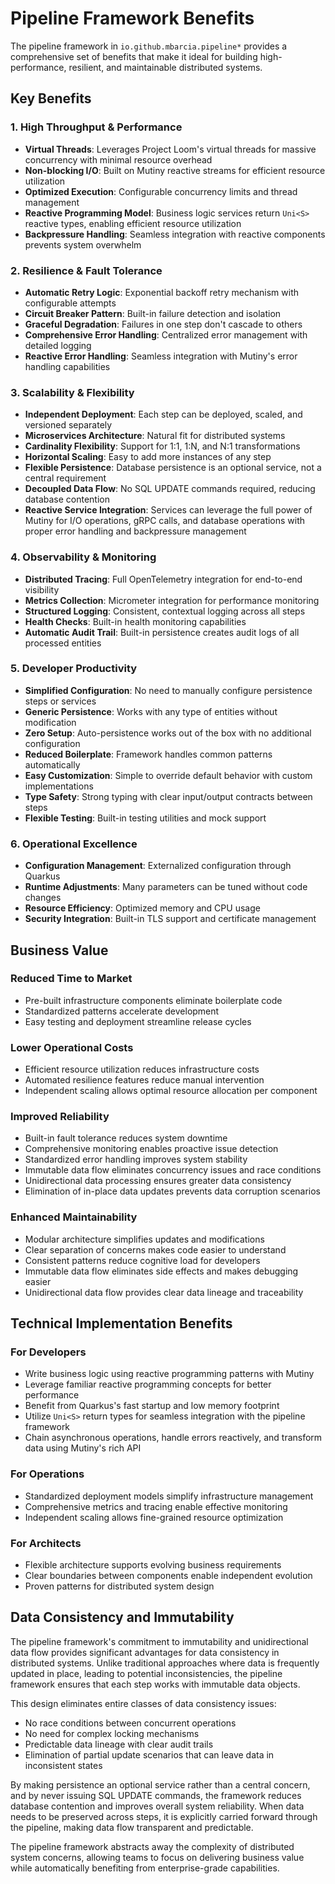 # Pipeline Framework Benefits

The pipeline framework in `io.github.mbarcia.pipeline*` provides a comprehensive set of benefits that make it ideal for building high-performance, resilient, and maintainable distributed systems.





## Key Benefits

### 1. High Throughput & Performance
- **Virtual Threads**: Leverages Project Loom's virtual threads for massive concurrency with minimal resource overhead
- **Non-blocking I/O**: Built on Mutiny reactive streams for efficient resource utilization
- **Optimized Execution**: Configurable concurrency limits and thread management
- **Reactive Programming Model**: Business logic services return `Uni<S>` reactive types, enabling efficient resource utilization
- **Backpressure Handling**: Seamless integration with reactive components prevents system overwhelm

### 2. Resilience & Fault Tolerance
- **Automatic Retry Logic**: Exponential backoff retry mechanism with configurable attempts
- **Circuit Breaker Pattern**: Built-in failure detection and isolation
- **Graceful Degradation**: Failures in one step don't cascade to others
- **Comprehensive Error Handling**: Centralized error management with detailed logging
- **Reactive Error Handling**: Seamless integration with Mutiny's error handling capabilities

### 3. Scalability & Flexibility
- **Independent Deployment**: Each step can be deployed, scaled, and versioned separately
- **Microservices Architecture**: Natural fit for distributed systems
- **Cardinality Flexibility**: Support for 1:1, 1:N, and N:1 transformations
- **Horizontal Scaling**: Easy to add more instances of any step
- **Flexible Persistence**: Database persistence is an optional service, not a central requirement
- **Decoupled Data Flow**: No SQL UPDATE commands required, reducing database contention
- **Reactive Service Integration**: Services can leverage the full power of Mutiny for I/O operations, gRPC calls, and database operations with proper error handling and backpressure management

### 4. Observability & Monitoring
- **Distributed Tracing**: Full OpenTelemetry integration for end-to-end visibility
- **Metrics Collection**: Micrometer integration for performance monitoring
- **Structured Logging**: Consistent, contextual logging across all steps
- **Health Checks**: Built-in health monitoring capabilities
- **Automatic Audit Trail**: Built-in persistence creates audit logs of all processed entities

### 5. Developer Productivity
- **Simplified Configuration**: No need to manually configure persistence steps or services
- **Generic Persistence**: Works with any type of entities without modification
- **Zero Setup**: Auto-persistence works out of the box with no additional configuration
- **Reduced Boilerplate**: Framework handles common patterns automatically
- **Easy Customization**: Simple to override default behavior with custom implementations
- **Type Safety**: Strong typing with clear input/output contracts between steps
- **Flexible Testing**: Built-in testing utilities and mock support

### 6. Operational Excellence
- **Configuration Management**: Externalized configuration through Quarkus
- **Runtime Adjustments**: Many parameters can be tuned without code changes
- **Resource Efficiency**: Optimized memory and CPU usage
- **Security Integration**: Built-in TLS support and certificate management

## Business Value

### Reduced Time to Market
- Pre-built infrastructure components eliminate boilerplate code
- Standardized patterns accelerate development
- Easy testing and deployment streamline release cycles

### Lower Operational Costs
- Efficient resource utilization reduces infrastructure costs
- Automated resilience features reduce manual intervention
- Independent scaling allows optimal resource allocation per component

### Improved Reliability
- Built-in fault tolerance reduces system downtime
- Comprehensive monitoring enables proactive issue detection
- Standardized error handling improves system stability
- Immutable data flow eliminates concurrency issues and race conditions
- Unidirectional data processing ensures greater data consistency
- Elimination of in-place data updates prevents data corruption scenarios

### Enhanced Maintainability
- Modular architecture simplifies updates and modifications
- Clear separation of concerns makes code easier to understand
- Consistent patterns reduce cognitive load for developers
- Immutable data flow eliminates side effects and makes debugging easier
- Unidirectional data flow provides clear data lineage and traceability

## Technical Implementation Benefits

### For Developers
- Write business logic using reactive programming patterns with Mutiny
- Leverage familiar reactive programming concepts for better performance
- Benefit from Quarkus's fast startup and low memory footprint
- Utilize `Uni<S>` return types for seamless integration with the pipeline framework
- Chain asynchronous operations, handle errors reactively, and transform data using Mutiny's rich API

### For Operations
- Standardized deployment models simplify infrastructure management
- Comprehensive metrics and tracing enable effective monitoring
- Independent scaling allows fine-grained resource optimization

### For Architects
- Flexible architecture supports evolving business requirements
- Clear boundaries between components enable independent evolution
- Proven patterns for distributed system design

## Data Consistency and Immutability

The pipeline framework's commitment to immutability and unidirectional data flow provides significant advantages for data consistency in distributed systems. Unlike traditional approaches where data is frequently updated in place, leading to potential inconsistencies, the pipeline framework ensures that each step works with immutable data objects.

This design eliminates entire classes of data consistency issues:
- No race conditions between concurrent operations
- No need for complex locking mechanisms
- Predictable data lineage with clear audit trails
- Elimination of partial update scenarios that can leave data in inconsistent states

By making persistence an optional service rather than a central concern, and by never issuing SQL UPDATE commands, the framework reduces database contention and improves overall system reliability. When data needs to be preserved across steps, it is explicitly carried forward through the pipeline, making data flow transparent and predictable.

The pipeline framework abstracts away the complexity of distributed system concerns, allowing teams to focus on delivering business value while automatically benefiting from enterprise-grade capabilities.